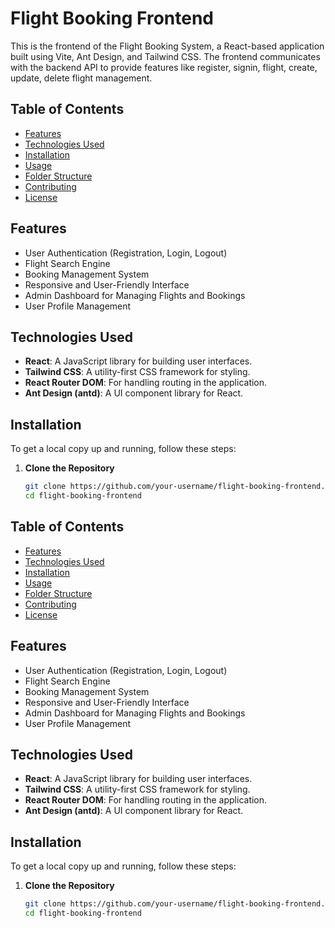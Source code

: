 # Flight Booking Frontend

This is the frontend of the Flight Booking System, a React-based application built using Vite, 
Ant Design, and Tailwind CSS. The frontend communicates with the backend API to provide features like register, signin, flight, create,
update, delete flight management.

## Table of Contents

- [Features](#features)
- [Technologies Used](#technologies-used)
- [Installation](#installation)
- [Usage](#usage)
- [Folder Structure](#folder-structure)
- [Contributing](#contributing)
- [License](#license)

## Features

- User Authentication (Registration, Login, Logout)
- Flight Search Engine
- Booking Management System
- Responsive and User-Friendly Interface
- Admin Dashboard for Managing Flights and Bookings
- User Profile Management

## Technologies Used

- **React**: A JavaScript library for building user interfaces.
- **Tailwind CSS**: A utility-first CSS framework for styling.
- **React Router DOM**: For handling routing in the application.
- **Ant Design (antd)**: A UI component library for React.

## Installation

To get a local copy up and running, follow these steps:

1. **Clone the Repository**

   ```bash
   git clone https://github.com/your-username/flight-booking-frontend.git
   cd flight-booking-frontend

## Table of Contents

- [Features](#features)
- [Technologies Used](#technologies-used)
- [Installation](#installation)
- [Usage](#usage)
- [Folder Structure](#folder-structure)
- [Contributing](#contributing)
- [License](#license)

## Features

- User Authentication (Registration, Login, Logout)
- Flight Search Engine
- Booking Management System
- Responsive and User-Friendly Interface
- Admin Dashboard for Managing Flights and Bookings
- User Profile Management

## Technologies Used

- **React**: A JavaScript library for building user interfaces.
- **Tailwind CSS**: A utility-first CSS framework for styling.
- **React Router DOM**: For handling routing in the application.
- **Ant Design (antd)**: A UI component library for React.

## Installation

To get a local copy up and running, follow these steps:

1. **Clone the Repository**

   ```bash
   git clone https://github.com/your-username/flight-booking-frontend.git
   cd flight-booking-frontend